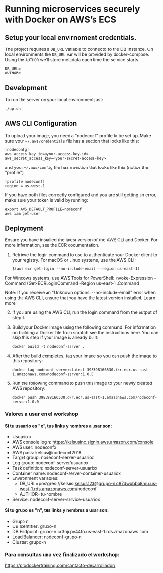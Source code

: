 # Running microservices securely with Docker on AWS’s ECS

## Setup your local envirnoment credentials.

The project requires a `DB_URL` variable to connecto to the DB Instance. On local environments the `DB_URL` var will be provided by docker-compose.
Using the `AUTHOR` we'll store metadata each time the service starts.

```
DB_URL=
AUTHOR=
```

## Development

To run the server on your local environment just:

`./up.sh`

## AWS CLI Configuration

To upload your image, you need a "nodeconf" profile to be set up. Make sure your `~/.aws/credentials` file has a section that looks like this:

```
[nodeconfg]
aws_access_key_id=<your-access-key-id>
aws_secret_access_key=<your-secret-access-key>
```

and your `~/.aws/config` file has a section that looks like this (notice the "profile"):

```
[profile nodeconf]
region = us-west-1
```

If you have both files correctly configured and you are still getting an error, make sure your token is valid by running:

```
export AWS_DEFAULT_PROFILE=nodeconf
aws iam get-user
```

## Deployment

Ensure you have installed the latest version of the AWS CLI and Docker. For more information, see the ECR documentation.
1) Retrieve the login command to use to authenticate your Docker client to your registry.
For macOS or Linux systems, use the AWS CLI:

    `$(aws ecr get-login --no-include-email --region us-east-1)`

For Windows systems, use AWS Tools for PowerShell:
Invoke-Expression -Command (Get-ECRLoginCommand -Region us-east-1).Command

Note: If you receive an "Unknown options: --no-include-email" error when using the AWS CLI, ensure that you have the latest version installed. Learn more

2) If you are using the AWS CLI, run the login command from the output of step 1.

3) Build your Docker image using the following command. For information on building a Docker file from scratch see the instructions here. You can skip this step if your image is already built:

    `docker build -t nodeconf-server .`

4) After the build completes, tag your image so you can push the image to this repository:

    `docker tag nodeconf-server:latest 398398166530.dkr.ecr.us-east-1.amazonaws.com/nodeconf-server:1.0.0`

5) Run the following command to push this image to your newly created AWS repository:

    `docker push 398398166530.dkr.ecr.us-east-1.amazonaws.com/nodeconf-server:1.0.0`
   
### Valores a usar en el workshop   

#### Si tu usuario es "x", tus links y nombres a usar son:
- Usuario x
- AWS console login: https://kelsusinc.signin.aws.amazon.com/console
- AWS user: nodeconfx
- AWS pass: kelsus@nodeconf2018
- Target group: nodeconf-server-usuariox
- Log group: nodeconf-server/usuariox
- Task definition: nodeconf-server-usuariox
- Container name: nodeconf-server-container-usuariox
- Environment variables:
    - DB_URL=postgres://kelsus:kelsus123@grupo-n.c87dwxbbq8mu.us-west-1.rds.amazonaws.com/nodeconf
    - AUTHOR=tu-nombre
- Service: nodeconf-server-service-usuariox

#### Si tu grupo es "n", tus links y nombres a usar son:
- Grupo n
- DB Identifier: grupo-n
- DB Endpoint: grupo-n.cr3njupv44fo.us-east-1.rds.amazonaws.com
- Load Balancer: nodeconf-grupo-n
- Cluster: grupo-n

### Para consultas una vez finalizado el workshop:
https://prodockertraining.com/contacto-desarrollador/


